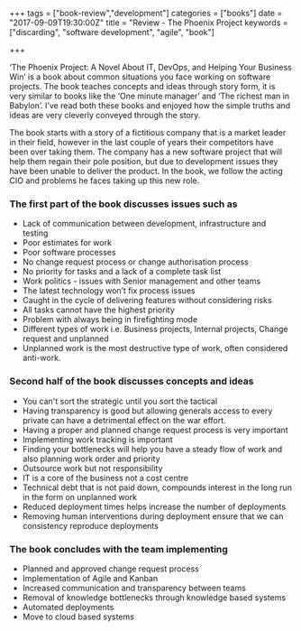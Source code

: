+++
tags = ["book-review","development"]
categories = ["books"]
date = "2017-09-09T19:30:00Z"
title = "Review - The Phoenix Project
keywords = ["discarding", "software development", "agile", "book"]

+++

‘The Phoenix Project: A Novel About IT, DevOps, and Helping Your Business Win’ is a book about common situations you face working on software projects. The book teaches concepts and ideas through story form, it is very similar to books like the ‘One minute manager’ and ‘The richest man in Babylon’. I’ve read both these books and enjoyed how the simple truths and ideas are very cleverly conveyed through the story.

<!--more-->

The book starts with a story of a fictitious company that is a market leader in their field, however in the last couple of years their competitors have been over taking them. The company has a new software project that will help them regain their pole position, but due to development issues they have been unable to deliver the product. In the book, we follow the acting CIO and problems he faces taking up this new role. 

### The first part of the book discusses issues such as 
* Lack of communication between development, infrastructure and testing
* Poor estimates for work
* Poor software processes
* No change request process or change authorisation process
* No priority for tasks and a lack of a complete task list
* Work politics - issues with Senior management and other teams
* The latest technology won’t fix process issues
* Caught in the cycle of delivering features without considering risks
* All tasks cannot have the highest priority
* Problem with always being in firefighting mode
* Different types of work i.e. Business projects, Internal projects, Change request and unplanned
* Unplanned work is the most destructive type of work, often considered anti-work. 

### Second half of the book discusses concepts and ideas 
* You can't sort the strategic until you sort the tactical
* Having transparency is good but allowing generals access to every private can have a detrimental effect on the war effort.
* Having a proper and planned change request process is very important
* Implementing work tracking is important
* Finding your bottlenecks will help you have a steady flow of work and also planning work order and priority
* Outsource work but not responsibility
* IT is a core of the business not a cost centre
* Technical debt that is not paid down, compounds interest in the long run in the form on unplanned work
* Reduced deployment times helps increase the number of deployments
* Removing human interventions during deployment ensure that we can consistency reproduce deployments

### The book concludes with the team implementing
* Planned and approved change request process
* Implementation of Agile and Kanban
* Increased communication and transparency between teams
* Removal of knowledge bottlenecks through knowledge based systems
* Automated deployments 
* Move to cloud based systems